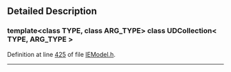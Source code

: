 ## Detailed Description

### template\<class TYPE, class ARG_TYPE\> class UDCollection\< TYPE, ARG_TYPE \>

Definition at line <a href="IEModel_8h-source.md#l00425" class="el">425</a> of file <a href="IEModel_8h-source.md" class="el">IEModel.h</a>.

------------------------------------------------------------------------

